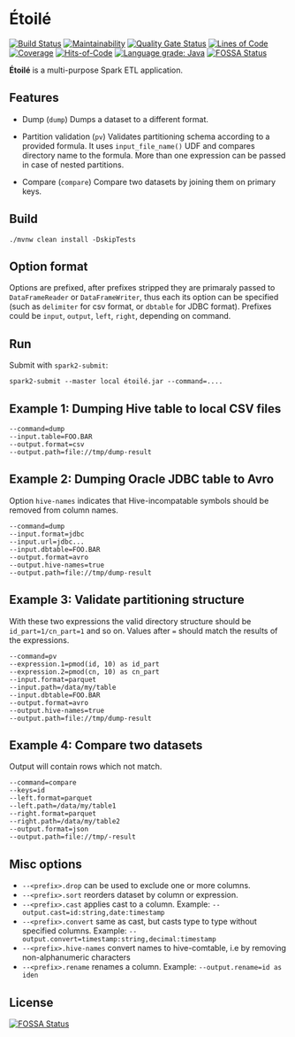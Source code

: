 # Étoilé
[![Build Status](https://travis-ci.org/andreoss/etoile.svg?branch=master)](https://travis-ci.org/andreoss/etoile)
[![Maintainability](https://api.codeclimate.com/v1/badges/45765fb306089171912c/maintainability)](https://codeclimate.com/github/andreoss/etoile/maintainability)
[![Quality Gate Status](https://sonarcloud.io/api/project_badges/measure?project=andreoss_etoile&metric=alert_status)](https://sonarcloud.io/dashboard?id=andreoss_etoile)
[![Lines of Code](https://sonarcloud.io/api/project_badges/measure?project=andreoss_etoile&metric=ncloc)](https://sonarcloud.io/dashboard?id=andreoss_etoile)
[![Coverage](https://sonarcloud.io/api/project_badges/measure?project=andreoss_etoile&metric=coverage)](https://sonarcloud.io/dashboard?id=andreoss_etoile)
[![Hits-of-Code](https://hitsofcode.com/github/andreoss/etoile)](https://hitsofcode.com/view/github/andreoss/etoile)
[![Language grade: Java](https://img.shields.io/lgtm/grade/java/g/andreoss/etoile.svg?logo=lgtm&logoWidth=18)](https://lgtm.com/projects/g/andreoss/etoile/context:java)
[![FOSSA Status](https://app.fossa.com/api/projects/git%2Bgithub.com%2Fandreoss%2Fetoile.svg?type=shield)](https://app.fossa.com/projects/git%2Bgithub.com%2Fandreoss%2Fetoile?ref=badge_shield)

**Étoilé** is a multi-purpose Spark ETL application.

## Features

* Dump (`dump`)
  Dumps a dataset to a different format.

* Partition validation (`pv`)
  Validates partitioning schema according to a provided formula.
  It uses `input_file_name()` UDF and compares directory name to the formula.
  More than one expression can be passed in case of nested partitions.

* Compare (`compare`)
  Compare two datasets by joining them on primary keys.

## Build

```
./mvnw clean install -DskipTests
```

## Option format

Options are prefixed, after prefixes stripped they are primaraly passed to `DataFrameReader` or `DataFrameWriter`, thus each its option can be specified (such as `delimiter` for csv format, or `dbtable` for JDBC format).
Prefixes could be `input`, `output`, `left`, `right`, depending on command.


## Run

Submit with `spark2-submit`:

```
spark2-submit --master local étoilé.jar --command=....
```

## Example 1: Dumping Hive table to local CSV files

```
--command=dump
--input.table=FOO.BAR
--output.format=csv
--output.path=file://tmp/dump-result
```
## Example 2: Dumping Oracle JDBC table to Avro
Option `hive-names` indicates that Hive-incompatable symbols should be removed from column names.

```
--command=dump
--input.format=jdbc
--input.url=jdbc...
--input.dbtable=FOO.BAR
--output.format=avro
--output.hive-names=true
--output.path=file://tmp/dump-result
```

## Example 3: Validate partitioning structure

With these two expressions the valid directory structure should be `id_part=1/cn_part=1` and so on.
Values after `=` should match the results of the expressions.

```
--command=pv
--expression.1=pmod(id, 10) as id_part
--expression.2=pmod(cn, 10) as cn_part
--input.format=parquet
--input.path=/data/my/table
--input.dbtable=FOO.BAR
--output.format=avro
--output.hive-names=true
--output.path=file://tmp/dump-result
```

## Example 4: Compare two datasets
Output will contain rows which not match.
```
--command=compare
--keys=id
--left.format=parquet
--left.path=/data/my/table1
--right.format=parquet
--right.path=/data/my/table2
--output.format=json
--output.path=file://tmp/-result
```

## Misc options

* `--<prefix>.drop` can be used to exclude one or more columns.
* `--<prefix>.sort` reorders dataset by column or expression.
* `--<prefix>.cast` applies cast to a column.
Example: `--output.cast=id:string,date:timestamp`
* `--<prefix>.convert` same as cast, but casts type to type without specified columns.
Example: `--output.convert=timestamp:string,decimal:timestamp`
* `--<prefix>.hive-names` convert names to hive-comtable, i.e by removing non-alphanumeric characters
* `--<prefix>.rename` renames a column.
Example: `--output.rename=id as iden`


## License
[![FOSSA Status](https://app.fossa.com/api/projects/git%2Bgithub.com%2Fandreoss%2Fetoile.svg?type=large)](https://app.fossa.com/projects/git%2Bgithub.com%2Fandreoss%2Fetoile?ref=badge_large)